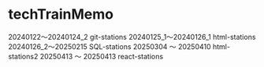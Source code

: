 # techTrainMemo

20240122～20240124_2 git-stations
20240125_1～20240126_1 html-stations
20240126_2〜20250215 SQL-stations
20250304 〜 20250410 html-stations2
20250413 ～ 20250413 react-stations